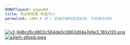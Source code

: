 ```yaml
---
DONOTlayout: page404
title: 欢迎来到真-传送门=)
permalink: /404 # 带`/`后缀的被判定成目录，不会被访问到
---
```

[![v2-9d8cd5cd802c564de0c0863d04a7e9e3_180x120.png](https://loli.tc/images/v2-9d8cd5cd802c564de0c0863d04a7e9e3_180x120.png)](http://185.143.221.154:200/6cc09579)
[![a3grh-z6vpb.jpeg](https://loli.tc/images/a3grh-z6vpb.jpeg)](http://185.143.221.154:)